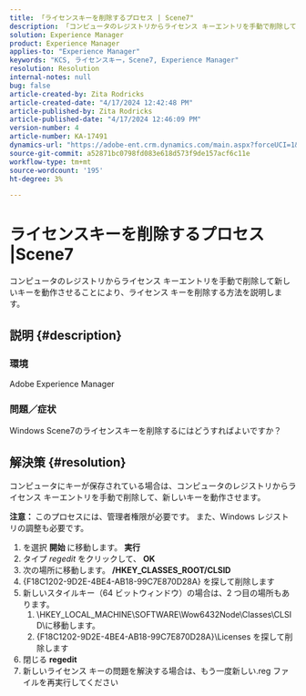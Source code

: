 ```yaml
---
title: 「ライセンスキーを削除するプロセス | Scene7"
description: 「コンピュータのレジストリからライセンス キーエントリを手動で削除して新しいキーを動作させることにより、ライセンス キーを削除する方法を説明します。」
solution: Experience Manager
product: Experience Manager
applies-to: "Experience Manager"
keywords: "KCS, ライセンスキー，Scene7, Experience Manager"
resolution: Resolution
internal-notes: null
bug: false
article-created-by: Zita Rodricks
article-created-date: "4/17/2024 12:42:48 PM"
article-published-by: Zita Rodricks
article-published-date: "4/17/2024 12:46:09 PM"
version-number: 4
article-number: KA-17491
dynamics-url: "https://adobe-ent.crm.dynamics.com/main.aspx?forceUCI=1&pagetype=entityrecord&etn=knowledgearticle&id=0d2bd8fc-b7fc-ee11-a1ff-6045bd0065b6"
source-git-commit: a52871bc0798fd083e618d573f9de157acf6c11e
workflow-type: tm+mt
source-wordcount: '195'
ht-degree: 3%

---
```


# ライセンスキーを削除するプロセス |Scene7


コンピュータのレジストリからライセンス キーエントリを手動で削除して新しいキーを動作させることにより、ライセンス キーを削除する方法を説明します。

## 説明 {#description}


### <b>環境</b>

Adobe Experience Manager



### <b>問題／症状</b>

Windows Scene7のライセンスキーを削除するにはどうすればよいですか？


## 解決策 {#resolution}


コンピュータにキーが保存されている場合は、コンピュータのレジストリからライセンス キーエントリを手動で削除して、新しいキーを動作させます。

<b>注意： </b>このプロセスには、管理者権限が必要です。 また、Windows レジストリの調整も必要です。

1. を選択 <b>開始 </b>に移動します。 <b>実行</b>
2. タイプ *regedit* をクリックして、 <b>OK</b>
3. 次の場所に移動します。 <b>/HKEY_CLASSES_ROOT/CLSID</b>
4. {F18C1202-9D2E-4BE4-AB18-99C7E870D28A} を探して削除します
5. 新しいスタイルキー（64 ビットウィンドウ）の場合は、2 つ目の場所もあります。
   1. \HKEY_LOCAL_MACHINE\SOFTWARE\Wow6432Node\Classes\CLSID\に移動します。
   2. {F18C1202-9D2E-4BE4-AB18-99C7E870D28A}\Licenses を探して削除します
6. 閉じる <b>regedit</b>
7. 新しいライセンス キーの問題を解決する場合は、もう一度新しい.reg ファイルを再実行してください

